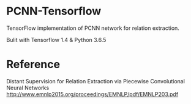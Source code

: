 # PCNN-Tensorflow
TensorFlow implementation of PCNN network for relation extraction.

Bulit with Tensorflow 1.4 & Python 3.6.5

# Reference
Distant Supervision for Relation Extraction via Piecewise Convolutional Neural Networks http://www.emnlp2015.org/proceedings/EMNLP/pdf/EMNLP203.pdf
